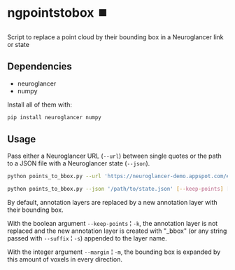 # ngpointstobox ⏹️
Script to replace a point cloud by their bounding box in a Neuroglancer link or state

## Dependencies

- neuroglancer
- numpy

Install all of them with:

```bash
pip install neuroglancer numpy
```

## Usage

Pass either a Neuroglancer URL (`--url`) between single quotes or the path to a JSON file with a Neuroglancer state (`--json`).

```bash
python points_to_bbox.py --url 'https://neuroglancer-demo.appspot.com/#!...' [--keep-points] [--suffix "_bbox"] [--margin 50]
```

```bash
python points_to_bbox.py --json '/path/to/state.json' [--keep-points] [--suffix "_bbox"] [--margin 50]
```

By default, annotation layers are replaced by a new annotation layer with their bounding box.

With the boolean argument `--keep-points` ¦ `-k`, the annotation layer is not replaced and the new annotation layer is created with "_bbox" (or any string passed with `--suffix` ¦ `-s`) appended to the layer name.

With the integer argument `--margin` ¦ `-m`, the bounding box is expanded by this amount of voxels in every direction.
